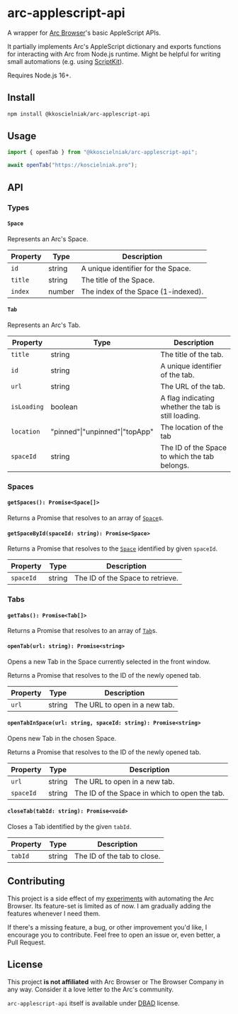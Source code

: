# arc-applescript-api

A wrapper for [Arc Browser](https://arc.net)'s basic AppleScript APIs.

It partially implements Arc's AppleScript dictionary and exports functions for interacting with Arc from Node.js runtime. Might be helpful for writing small automations (e.g. using [ScriptKit](https://scriptkit.com)).

Requires Node.js 16+.

## Install

```sh
npm install @kkoscielniak/arc-applescript-api
```

## Usage

```ts
import { openTab } from "@kkoscielniak/arc-applescript-api";

await openTab("https://koscielniak.pro");
```

## API

### Types

#### `Space`

Represents an Arc's Space.

| Property | Type   | Description                         |
| -------- | ------ | ----------------------------------- |
| `id`     | string | A unique identifier for the Space.  |
| `title`  | string | The title of the Space.             |
| `index`  | number | The index of the Space (1-indexed). |

#### `Tab`

Represents an Arc's Tab.

| Property    | Type                           | Description                                         |
| ----------- | ------------------------------ | --------------------------------------------------- |
| `title`     | string                         | The title of the tab.                               |
| `id`        | string                         | A unique identifier of the tab.                     |
| `url`       | string                         | The URL of the tab.                                 |
| `isLoading` | boolean                        | A flag indicating whether the tab is still loading. |
| `location`  | "pinned"\|"unpinned"\|"topApp" | The location of the tab                             |
| `spaceId`   | string                         | The ID of the Space to which the tab belongs.       |

### Spaces

#### `getSpaces(): Promise<Space[]>`

Returns a Promise that resolves to an array of [`Space`](#space)s.

#### `getSpaceById(spaceId: string): Promise<Space>`

Returns a Promise that resolves to the [`Space`](#space) identified by given `spaceId`.

| Property  | Type   | Description                      |
| --------- | ------ | -------------------------------- |
| `spaceId` | string | The ID of the Space to retrieve. |

### Tabs

#### `getTabs(): Promise<Tab[]>`

Returns a Promise that resolves to an array of [`Tab`](#tab)s.

#### `openTab(url: string): Promise<string>`

Opens a new Tab in the Space currently selected in the front window.

Returns a Promise that resolves to the ID of the newly opened tab.

| Property | Type   | Description                   |
| -------- | ------ | ----------------------------- |
| `url`    | string | The URL to open in a new tab. |

#### `openTabInSpace(url: string, spaceId: string): Promise<string>`

Opens new Tab in the chosen Space.

Returns a Promise that resolves to the ID of the newly opened tab.

| Property  | Type   | Description                                   |
| --------- | ------ | --------------------------------------------- |
| `url`     | string | The URL to open in a new tab.                 |
| `spaceId` | string | The ID of the Space in which to open the tab. |

#### `closeTab(tabId: string): Promise<void>`

Closes a Tab identified by the given `tabId`.

| Property | Type   | Description                 |
| -------- | ------ | --------------------------- |
| `tabId`  | string | The ID of the tab to close. |

## Contributing

This project is a side effect of my [experiments](https://koscielniak.pro/experiments/experiments.html) with automating the Arc Browser. Its feature-set is limited as of now. I am gradually adding the features whenever I need them.

If there's a missing feature, a bug, or other improvement you'd like, I encourage you to contribute. Feel free to open an issue or, even better, a Pull Request.

## License

This project **is not affiliated** with Arc Browser or The Browser Company in any way. Consider it a love letter to the Arc's community.

`arc-applescript-api` itself is available under [DBAD](./LICENSE.md) license.
